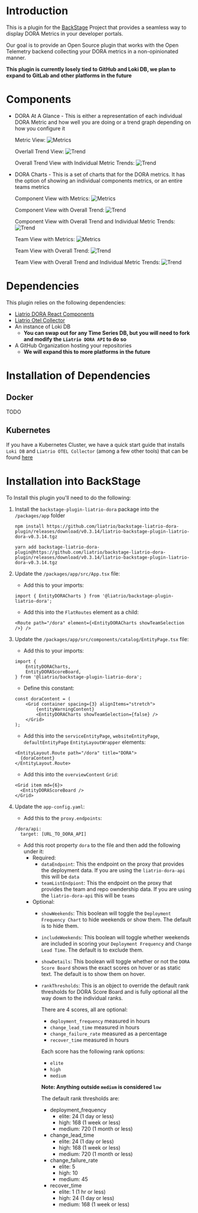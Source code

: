 # Introduction

This is a plugin for the [BackStage](https://backstage.io/) Project that provides a seamless way to display DORA Metrics in your developer portals.

Our goal is to provide an Open Source plugin that works with the Open Telemetry backend collecting your DORA metrics in a non-opinionated manner.

**This plugin is currently losely tied to GitHub and Loki DB, we plan to expand to GitLab and other platforms in the future**

# Components

* DORA At A Glance - This is either a representation of each individual DORA Metric and how well you are doing or a trend graph depending on how you configure it

	Metric View:
	![Metrics](/screenshots/ranked/atAGlance.png?raw=true "Metrics")

	Overlall Trend View:
	![Trend](/screenshots/trend/atAGlance.png?raw=true "Trend")

	Overall Trend View with Individual Metric Trends:
	![Trend](/screenshots/trend/atAGlanceIndividual.png?raw=true "Trend")

* DORA Charts - This is a set of charts that for the DORA metrics.  It has the option of showing an individual components metrics, or an entire teams metrics

	Component View with Metrics:
	![Metrics](/screenshots/ranked/tab.png?raw=true "Metrics")

	Component View with Overall Trend:
	![Trend](/screenshots/trend/tab.png?raw=true "Trend")

	Component View with Overall Trend and Individual Metric Trends:
	![Trend](/screenshots/trend/tabIndividual.png?raw=true "Trend")

	Team View with Metrics:
	![Metrics](/screenshots/ranked/teamView.png?raw=true "Metrics")

	Team View with Overall Trend:
	![Trend](/screenshots/trend/teamView.png?raw=true "Trend")

	Team View with Overall Trend and Individual Metric Trends:
	![Trend](/screenshots/trend/teamViewIndividual.png?raw=true "Trend")

# Dependencies

This plugin relies on the following dependencies:

* [Liatrio DORA React Components](https://github.com/liatrio/react-dora-charts)
* [Liatrio Otel Collector](https://github.com/liatrio/liatrio-otel-collector)
* An instance of Loki DB
  * **You can swap out for any Time Series DB, but you will need to fork and modify the `Liatrio DORA API` to do so**
* A GitHub Organization hosting your repositories
  * **We will expand this to more platforms in the future**

# Installation of Dependencies

## Docker

TODO

## Kubernetes

If you have a Kubernetes Cluster, we have a quick start guide that installs `Loki DB` and `Liatrio OTEL Collector` (among a few other tools) that can be found [here](https://github.com/liatrio/tag-o11y-quick-start-manifests)

# Installation into BackStage

To Install this plugin you'll need to do the following:

1. Install the `backstage-plugin-liatrio-dora` package into the `/packages/app` folder

    ```
	npm install https://github.com/liatrio/backstage-liatrio-dora-plugin/releases/download/v0.3.14/liatrio-backstage-plugin-liatrio-dora-v0.3.14.tgz

	yarn add backstage-liatrio-dora-plugin@https://github.com/liatrio/backstage-liatrio-dora-plugin/releases/download/v0.3.14/liatrio-backstage-plugin-liatrio-dora-v0.3.14.tgz
	```

2. Update the `/packages/app/src/App.tsx` file:
    * Add this to your imports:
	```
	import { EntityDORACharts } from '@liatrio/backstage-plugin-liatrio-dora';
	```

	* Add this into the `FlatRoutes` element as a child:
	```
	<Route path="/dora" element={<EntityDORACharts showTeamSelection />} />
	```

3. Update the `/packages/app/src/components/catalog/EntityPage.tsx` file:
    * Add this to your imports:
	```
	import {
		EntityDORACharts,
		EntityDORAScoreBoard,
	} from '@liatrio/backstage-plugin-liatrio-dora';
	```

	* Define this constant:
	```
	const doraContent = (
		<Grid container spacing={3} alignItems="stretch">
			{entityWarningContent}
			<EntityDORACharts showTeamSelection={false} />
		</Grid>
	);
	```

	* Add this into the `serviceEntityPage`, `websiteEntityPage`, `defaultEntityPage` `EntityLayoutWrapper` elements:
	```
	<EntityLayout.Route path="/dora" title="DORA">
      {doraContent}
    </EntityLayout.Route>
	```

	* Add this into the `overviewContent` `Grid`:
	```
	<Grid item md={6}>
      <EntityDORAScoreBoard />
    </Grid>
	```

4. Update the `app-config.yaml`:
    * Add this to the `proxy.endpoints`:
	```
	/dora/api:
      target: [URL_TO_DORA_API]
	```

    * Add this root property `dora` to the file and then add the following under it:
		* Required:
			* `dataEndpoint`: This the endpoint on the proxy that provides the deployment data.  If you are using the `liatrio-dora-api` this will be `data`
			* `teamListEndpiont`: This the endpoint on the proxy that provides the team and repo owndership data.  If you are using the `liatrio-dora-api` this will be `teams`
		* Optional:
			* `showWeekends`: This boolean will toggle the `Deployment Frequency Chart` to hide weekends or show them.  The default is to hide them.
			* `includeWeekends`: This boolean will toggle whether weekends are included in scoring your `Deployment Frequency` and `Change Lead Time`.  The default is to exclude them.
			* `showDetails`: This boolean will toggle whether or not the `DORA Score Board` shows the exact scores on hover or as static text.  The default is to show them on hover.
			* `rankThresholds`: This is an object to override the default rank thresholds for DORA Score Board and is fully optional all the way down to the individual ranks.

		      There are 4 scores, all are optional:
			  * `deployment_frequency` measured in hours
			  * `change_lead_time` measured in hours
			  * `change_failure_rate` measured as a percentage
			  * `recover_time` measured in hours

			  Each score has the following rank options:
			  * `elite`
			  * `high`
			  * `medium`

			  **Note: Anything outside `medium` is considered `low`**

			  The default rank thresholds are:
			  * deployment_frequency
			  	* elite: 24 (1 day or less)
				* high: 168 (1 week or less)
				* medium: 720 (1 month or less)
			  * change_lead_time
			  	* elite: 24 (1 day or less)
				* high: 168 (1 week or less)
				* medium: 720 (1 month or less)
			  * change_failure_rate
			  	* elite: 5
				* high: 10
				* medium: 45
			  * recover_time
			  	* elite: 1 (1 hr or less)
				* high: 24 (1 day or less)
				* medium: 168 (1 week or less)
